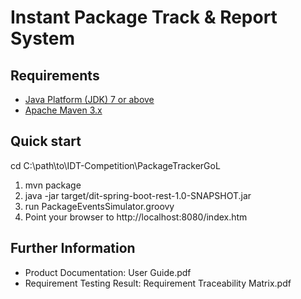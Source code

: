 Instant Package Track & Report System
======================================

Requirements
------------
* [Java Platform (JDK) 7 or above](http://www.oracle.com/technetwork/java/javase/downloads/index.html)
* [Apache Maven 3.x](http://maven.apache.org/)

Quick start
-----------
cd C:\path\to\IDT-Competition\PackageTrackerGoL
 1. mvn package
 2. java -jar target/dit-spring-boot-rest-1.0-SNAPSHOT.jar
 3. run PackageEventsSimulator.groovy
 4. Point your browser to http://localhost:8080/index.htm

Further Information
-------------------
 * Product Documentation: User Guide.pdf
 * Requirement Testing Result: Requirement Traceability Matrix.pdf
